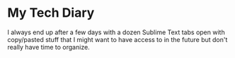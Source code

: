 # My Tech Diary

I always end up after a few days with a dozen Sublime Text tabs open with copy/pasted stuff that I might want to have access to in the future but don't really have time to organize. 

